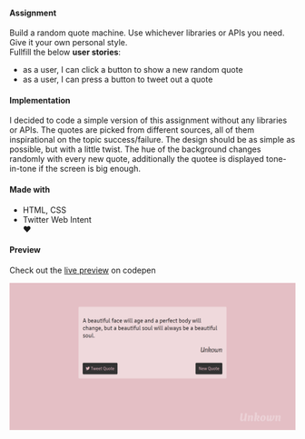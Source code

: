 #### Assignment
Build a random quote machine. Use whichever libraries or APIs you need. Give it your own personal style.  
Fullfill the below **user stories**:
- as a user, I can click a button to show a new random quote  
- as a user, I can press a button to tweet out a quote

#### Implementation
I decided to code a simple version of this assignment without any libraries or APIs. The quotes are picked from different sources, all of them inspirational on the topic success/failure. The design should be as simple as possible, but with a little twist. The hue of the background changes randomly with every new quote, additionally the quotee is displayed tone-in-tone if the screen is big enough.

#### Made with
- HTML, CSS  
- Twitter Web Intent  
♥

#### Preview

Check out the [live preview](https://codepen.io/miffili/full/VrmOrW/) on codepen

![Screenshot of the Random Quote Machine for freeCodeCamp](https://raw.githubusercontent.com/Miffili/freeCodeCamp/90dec156baab70a3cd3c485d3e764e24c2a2207f/FED-randomquotemachine/preview/Random%20Quote%20Machine.png "Screenshot of the Random Quote Machine for freeCodeCamp")
